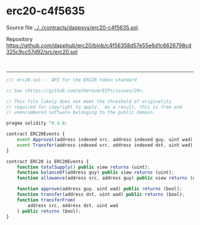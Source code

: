 # erc20-c4f5635

Source file [../../contracts/dappsys/erc20-c4f5635.sol](../../contracts/dappsys/erc20-c4f5635.sol).

Repository https://github.com/dapphub/erc20/blob/c4f56358d57e55e6d1c6626798cd325c9cc57d92/src/erc20.sol

<br />

<hr />

```javascript
/// erc20.sol -- API for the ERC20 token standard

// See <https://github.com/ethereum/EIPs/issues/20>.

// This file likely does not meet the threshold of originality
// required for copyright to apply.  As a result, this is free and
// unencumbered software belonging to the public domain.

pragma solidity ^0.4.8;

contract ERC20Events {
    event Approval(address indexed src, address indexed guy, uint wad);
    event Transfer(address indexed src, address indexed dst, uint wad);
}

contract ERC20 is ERC20Events {
    function totalSupply() public view returns (uint);
    function balanceOf(address guy) public view returns (uint);
    function allowance(address src, address guy) public view returns (uint);

    function approve(address guy, uint wad) public returns (bool);
    function transfer(address dst, uint wad) public returns (bool);
    function transferFrom(
        address src, address dst, uint wad
    ) public returns (bool);
}

```
